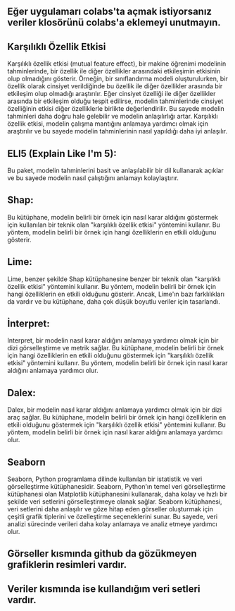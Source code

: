 ## Eğer uygulamarı colabs'ta açmak istiyorsanız veriler klosörünü colabs'a eklemeyi unutmayın.
## Karşılıklı Özellik Etkisi
Karşılıklı özellik etkisi (mutual feature effect), bir makine öğrenimi modelinin tahminlerinde, bir özellik ile diğer özellikler arasındaki etkileşimin etkisinin olup olmadığını gösterir. Örneğin, bir sınıflandırma modeli oluşturulurken, bir özellik olarak cinsiyet verildiğinde bu özellik ile diğer özellikler arasında bir etkileşim olup olmadığı araştırılır. Eğer cinsiyet özelliği ile diğer özellikler arasında bir etkileşim olduğu tespit edilirse, modelin tahminlerinde cinsiyet özelliğinin etkisi diğer özelliklerle birlikte değerlendirilir. Bu sayede modelin tahminleri daha doğru hale gelebilir ve modelin anlaşılırlığı artar. Karşılıklı özellik etkisi, modelin çalışma mantığını anlamaya yardımcı olmak için araştırılır ve bu sayede modelin tahminlerinin nasıl yapıldığı daha iyi anlaşılır.
## ELI5 (Explain Like I'm 5):
Bu paket, modelin tahminlerini basit ve anlaşılabilir bir dil kullanarak açıklar ve bu sayede modelin nasıl çalıştığını anlamayı kolaylaştırır.
## Shap:
Bu kütüphane, modelin belirli bir örnek için nasıl karar aldığını göstermek için kullanılan bir teknik olan "karşılıklı özellik etkisi" yöntemini kullanır. Bu yöntem, modelin belirli bir örnek için hangi özelliklerin en etkili olduğunu gösterir.
## Lime:
Lime, benzer şekilde Shap kütüphanesine benzer bir teknik olan "karşılıklı özellik etkisi" yöntemini kullanır. Bu yöntem, modelin belirli bir örnek için hangi özelliklerin en etkili olduğunu gösterir. Ancak, Lime'ın bazı farklılıkları da vardır ve bu kütüphane, daha çok düşük boyutlu veriler için tasarlandı.
## İnterpret:
Interpret, bir modelin nasıl karar aldığını anlamaya yardımcı olmak için bir dizi görselleştirme ve metrik sağlar. Bu kütüphane, modelin belirli bir örnek için hangi özelliklerin en etkili olduğunu göstermek için "karşılıklı özellik etkisi" yöntemini kullanır. Bu yöntem, modelin belirli bir örnek için nasıl karar aldığını anlamaya yardımcı olur.
## Dalex:
Dalex, bir modelin nasıl karar aldığını anlamaya yardımcı olmak için bir dizi araç sağlar. Bu kütüphane, modelin belirli bir örnek için hangi özelliklerin en etkili olduğunu göstermek için "karşılıklı özellik etkisi" yöntemini kullanır. Bu yöntem, modelin belirli bir örnek için nasıl karar aldığını anlamaya yardımcı olur.
## Seaborn
Seaborn, Python programlama dilinde kullanılan bir istatistik ve veri görselleştirme kütüphanesidir. Seaborn, Python'ın temel veri görselleştirme kütüphanesi olan Matplotlib kütüphanesini kullanarak, daha kolay ve hızlı bir şekilde veri setlerini görselleştirmeye olanak sağlar. Seaborn kütüphanesi, veri setlerini daha anlaşılır ve göze hitap eden görseller oluşturmak için çeşitli grafik tiplerini ve özelleştirme seçeneklerini sunar. Bu sayede, veri analizi sürecinde verileri daha kolay anlamaya ve analiz etmeye yardımcı olur.
## Görseller kısmında github da gözükmeyen grafiklerin resimleri vardır.
## Veriler kısmında ise kullandığım veri setleri vardır.
